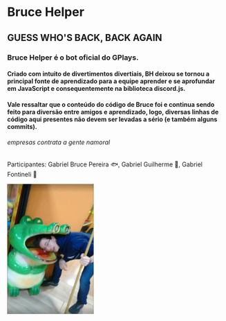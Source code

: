 # Bruce Helper
## GUESS WHO'S BACK, BACK AGAIN

### Bruce Helper é o bot oficial do GPlays.
#### Criado com intuito de divertimentos divertiais, BH deixou se tornou a principal fonte de aprendizado para a equipe aprender e se aprofundar em JavaScript e consequentemente na biblioteca discord.js.
#### Vale ressaltar que o conteúdo do código de Bruce foi e continua sendo feito para diversão entre amigos e aprendizado, logo, diversas linhas de código aqui presentes não devem ser levadas a sério (e também alguns commits).

###### empresas contrata a gente namoral

Participantes: Gabriel Bruce Pereira :fish:, Gabriel Guilherme :older_man:, Gabriel Fontineli :mouse2:

<img src="assets/ggjacare.jpg" data-canonical-src="assets/ggjacare.jpg" alt="oi" width="200" height="300"/>

